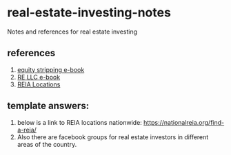 # real-estate-investing-notes
Notes and references for real estate investing

## references
1. [equity stripping e-book](https://information-services-unlimited.myshopify.com/collections/educational-programs/products/equity-stripping-excel-e-book)
2. [RE LLC e-book](https://information-services-unlimited.myshopify.com/collections/educational-programs/products/the-llc-master-machine-asset-protection-program)
3. [REIA Locations](https://nationalreia.org/find-a-reia/)

## template answers:
1. below is a link to REIA locations nationwide:
https://nationalreia.org/find-a-reia/
  1. Also there are facebook groups for real estate investors in different areas of the country.
